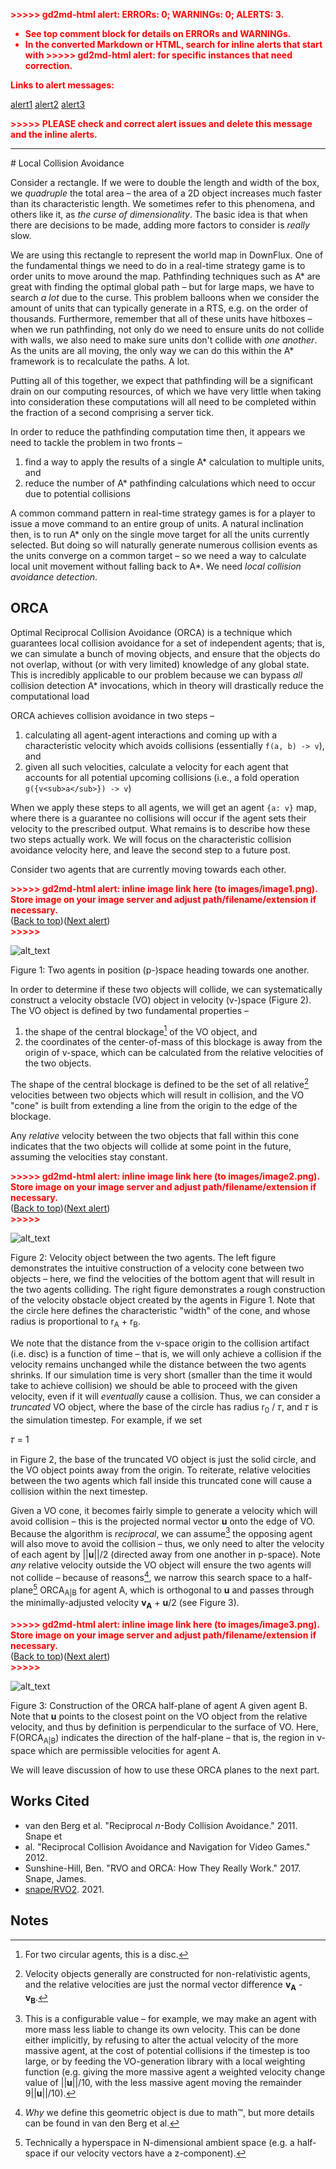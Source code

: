 <p style="color: red; font-weight: bold">>>>>>  gd2md-html alert:  ERRORs: 0;
WARNINGs: 0; ALERTS: 3.</p> <ul style="color: red; font-weight: bold"><li>See
top comment block for details on ERRORs and WARNINGs. <li>In the converted
Markdown or HTML, search for inline alerts that start with >>>>>  gd2md-html
alert:  for specific instances that need correction.</ul>

<p style="color: red; font-weight: bold">Links to alert messages:</p><a
href="#gdcalert1">alert1</a> <a href="#gdcalert2">alert2</a> <a
href="#gdcalert3">alert3</a>

<p style="color: red; font-weight: bold">>>>>> PLEASE check and correct alert
issues and delete this message and the inline alerts.<hr></p>
# Local Collision Avoidance

Consider a rectangle. If we were to double the length and width of the box, we
_quadruple_ the total area – the area of a 2D object increases much faster than
its characteristic length. We sometimes refer to this phenomena, and others like
it, as _the curse of dimensionality_. The basic idea is that when there are
decisions to be made, adding more factors to consider is _really_ slow.

We are using this rectangle to represent the world map in DownFlux. One of the
fundamental things we need to do in a real-time strategy game is to order units
to move around the map. Pathfinding techniques such as A\* are great with
finding the optimal global path – but for large maps, we have to search _a lot_
due to the curse. This problem balloons when we consider the amount of units
that can typically generate in a RTS, e.g. on the order of thousands.
Furthermore, remember that all of these units have hitboxes – when we run
pathfinding, not only do we need to ensure units do not collide with walls, we
also need to make sure units don't collide with _one another_. As the units are
all moving, the only way we can do this within the A\* framework is to
recalculate the paths. A lot.

Putting all of this together, we expect that pathfinding will be a significant
drain on our computing resources, of which we have very little when taking into
consideration these computations will all need to be completed within the
fraction of a second comprising a server tick.

In order to reduce the pathfinding computation time then, it appears we need to
tackle the problem in two fronts –

1. find a way to apply the results of a single A\* calculation to multiple
units, and
2. reduce the number of A\* pathfinding calculations which need to occur due to
potential collisions

A common command pattern in real-time strategy games is for a player to issue a
move command to an entire group of units. A natural inclination then, is to run
A\* only on the single move target for all the units currently selected. But
doing so will naturally generate numerous collision events as the units converge
on a common target – so we need a way to calculate local unit movement without
falling back to A\*. We need _local collision avoidance detection_.

## ORCA

Optimal Reciprocal Collision Avoidance (ORCA) is a technique which guarantees
local collision avoidance for a set of independent agents; that is, we can
simulate a bunch of moving objects, and ensure that the objects do not overlap,
without (or with very limited) knowledge of any global state. This is incredibly
applicable to our problem because we can bypass _all_ collision detection A\*
invocations, which in theory will drastically reduce the computational load

ORCA achieves collision avoidance in two steps –


1. calculating all agent-agent interactions and coming up with a characteristic
velocity which avoids collisions (essentially `f(a, b) -> v`), and
2. given all such velocities, calculate a velocity for each agent that accounts
for all potential upcoming collisions (i.e., a fold operation
`g({v<sub>a</sub>}) -> v`)

When we apply these steps to all agents, we will get an agent `{a: v}` map,
where there is a guarantee no collisions will occur if the agent sets their
velocity to the prescribed output. What remains is to describe how these two
steps actually work. We will focus on the characteristic collision avoidance
velocity here, and leave the second step to a future post.

Consider two agents that are currently moving towards each other.

<p id="gdcalert1" ><span style="color: red; font-weight: bold">>>>>>  gd2md-html
alert: inline image link here (to images/image1.png). Store image on your image
server and adjust path/filename/extension if necessary. </span><br>(<a
href="#">Back to top</a>)(<a href="#gdcalert2">Next alert</a>)<br><span
style="color: red; font-weight: bold">>>>>> </span></p>

![alt_text](images/image1.png "image_tooltip")

Figure 1: Two agents in position (p-)space heading towards one another.

In order to determine if these two objects will collide, we can systematically
construct a velocity obstacle (VO) object in velocity (v-)space (Figure 2). The
VO object is defined by two fundamental properties –


1. the shape of the central blockage[^1] of the VO object, and
2. the coordinates of the center-of-mass of this blockage is away from the
origin of v-space, which can be calculated from the relative velocities of the
two objects.

The shape of the central blockage is defined to be the set of all relative[^2]
velocities between two objects which will result in collision, and the VO "cone"
is built from extending a line from the origin to the edge of the blockage.

Any _relative_ velocity between the two objects that fall within this cone
indicates that the two objects will collide at some point in the future,
assuming the velocities stay constant.

<p id="gdcalert2" ><span style="color: red; font-weight: bold">>>>>>  gd2md-html
alert: inline image link here (to images/image2.png). Store image on your image
server and adjust path/filename/extension if necessary. </span><br>(<a
href="#">Back to top</a>)(<a href="#gdcalert3">Next alert</a>)<br><span
style="color: red; font-weight: bold">>>>>> </span></p>

![alt_text](images/image2.png "image_tooltip")

Figure 2: Velocity object between the two agents. The left figure demonstrates
the intuitive construction of a velocity cone between two objects – here, we
find the velocities of the bottom agent that will result in the two agents
colliding. The right figure demonstrates a rough construction of the velocity
obstacle object created by the agents in Figure 1. Note that the circle here
defines the characteristic "width" of the cone, and whose radius is proportional
to r<sub>A</sub> + r<sub>B</sub>.

We note that the distance from the v-space origin to the collision artifact
(i.e. disc) is a function of time – that is, we will only achieve a collision if
the velocity remains unchanged while the distance between the two agents
shrinks. If our simulation time is very short (smaller than the time it would
take to achieve collision) we should be able to proceed with the given velocity,
even if it will _eventually_ cause a collision. Thus, we can consider a
_truncated_ VO object, where the base of the circle has radius r<sub>0</sub> /
𝜏, and 𝜏 is the simulation timestep. For example, if we set

𝜏 = 1

in Figure 2, the base of the truncated VO object is just the solid circle, and
the VO object points away from the origin. To reiterate, relative velocities
between the two agents which fall inside this truncated cone will cause a
collision within the next timestep.

Given a VO cone, it becomes fairly simple to generate a velocity which will
avoid collision – this is the projected normal vector **u** onto the edge of VO.
Because the algorithm is _reciprocal_, we can assume[^3] the opposing agent will
also move to avoid the collision – thus, we only need to alter the velocity of
each agent by ||**u**||/2 (directed away from one another in p-space). Note
_any_ relative velocity outside the VO object will ensure the two agents will
not collide – because of reasons[^4], we narrow this search space to a
half-plane[^5] ORCA<sub>A|B</sub> for agent A, which is orthogonal to **u** and
passes through the minimally-adjusted velocity **v<sub>A</sub>** + **u**/2 (see
Figure 3).

<p id="gdcalert3" ><span style="color: red; font-weight: bold">>>>>>  gd2md-html
alert: inline image link here (to images/image3.png). Store image on your image
server and adjust path/filename/extension if necessary. </span><br>(<a
href="#">Back to top</a>)(<a href="#gdcalert4">Next alert</a>)<br><span
style="color: red; font-weight: bold">>>>>> </span></p>

![alt_text](images/image3.png "image_tooltip")

Figure 3: Construction of the ORCA half-plane of agent A given agent B. Note
that **u** points to the closest point on the VO object from the relative
velocity, and thus by definition is perpendicular to the surface of VO. Here,
F(ORCA<sub>A|B</sub>) indicates the direction of the half-plane – that is, the
region in v-space which are permissible velocities for agent A.

We will leave discussion of how to use these ORCA planes to the next part.

## Works Cited

* van den Berg et al. "Reciprocal _n_-Body Collision Avoidance." 2011.  Snape et
* al. "Reciprocal Collision Avoidance and Navigation for Video Games." 2012.
* Sunshine-Hill, Ben. "RVO and ORCA: How They Really Work." 2017.  Snape, James.
* [snape/RVO2](https://github.com/snape/RVO2). 2021.

## Notes

[^1]:

     For two circular agents, this is a disc.

[^2]: Velocity objects generally are constructed for non-relativistic agents,
and the relative velocities are just the normal vector difference
**v<sub>A</sub>** - **v<sub>B</sub>**.

[^3]: This is a configurable value – for example, we may make an agent with more
mass less liable to change its own velocity. This can be done either implicitly,
by refusing to alter the actual velocity of the more massive agent, at the cost
of potential collisions if the timestep is too large, or by feeding the
VO-generation library with a local weighting function (e.g. giving the more
massive agent a weighted velocity change value of ||**u**||/10, with the less
massive agent moving the remainder 9||**u**||/10).

[^4]: _Why_ we define this geometric object is due to math™, but more details
can be found in van den Berg et al.

[^5]: Technically a hyperspace in N-dimensional ambient space (e.g. a half-space
if our velocity vectors have a z-component).
